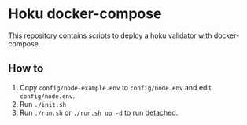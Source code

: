 # Hoku docker-compose

This repository contains scripts to deploy a hoku validator with docker-compose.

## How to

1. Copy `config/node-example.env` to `config/node.env` and edit `config/node.env`.
2. Run `./init.sh`
3. Run `./run.sh` or `./run.sh up -d` to run detached.
